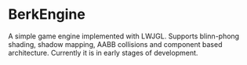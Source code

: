 # BerkEngine

A simple game engine implemented with LWJGL. Supports blinn-phong shading, shadow mapping, AABB collisions and component based architecture. Currently it is in early stages of development.
